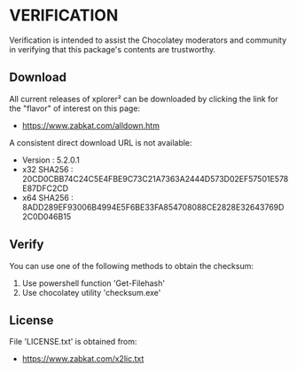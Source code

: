# VERIFICATION
Verification is intended to assist the Chocolatey moderators and community in verifying that this package's contents are trustworthy.

## Download
All current releases of xplorer² can be downloaded by clicking the link
for the "flavor" of interest on this page:

- https://www.zabkat.com/alldown.htm

A consistent direct download URL is not available:  

- Version    : 5.2.0.1
- x32 SHA256 : 20CD0CBB74C24C5E4FBE9C73C21A7363A2444D573D02EF57501E578E87DFC2CD
- x64 SHA256 : 8ADD289EF93006B4994E5F6BE33FA854708088CE2828E32643769D2C0D046B15

## Verify
You can use one of the following methods to obtain the checksum:
1. Use powershell function 'Get-Filehash'
2. Use chocolatey utility 'checksum.exe'


## License
File 'LICENSE.txt' is obtained from:
- https://www.zabkat.com/x2lic.txt
